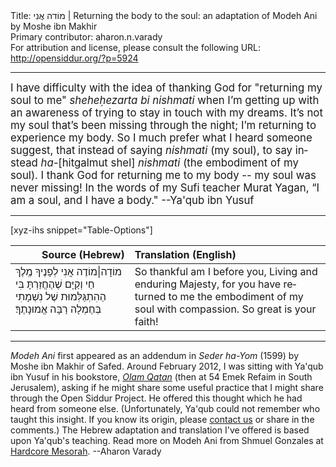 <html>
<head></head>
<body>
Title: מוֹדה אֲנִי | Returning the body to the soul: an adaptation of Modeh Ani by Moshe ibn Makhir<br />
Primary contributor: aharon.n.varady<br />
For attribution and license, please consult the following URL: <a href="http://opensiddur.org/?p=5924">http://opensiddur.org/?p=5924</a>
<p />
<hr />

<div class="english" lang="en" style="font-size: 1.2em;">
I have difficulty with the idea of thanking God for "returning my soul to me" <em>sheheḥezarta bi nishmati</em> when I’m getting up with an awareness of trying to stay in touch with my dreams. It’s not my soul that’s been missing through the night; I’m returning to experience my body. So I much prefer what I heard someone suggest, that instead of saying <em>nishmati</em> (my soul), to say instead <em>ha-</em>[hitgalmut shel] <em>nishmati</em> (the embodiment of my soul). I thank God for returning me to my body -- my soul was never missing! In the words of my Sufi teacher Murat Yagan, “I am a soul, and I have a body." --Ya'qub ibn Yusuf
</div>

<hr />

[xyz-ihs snippet="Table-Options"]<table style="margin-left: auto; margin-right: auto;" class="draggable">
<thead><tr><th id="x" style="text-align: right;">Source (Hebrew)</th><th style="text-align: left;">Translation (English)</th></tr></thead>
<tbody>
<tr><td style="vertical-align:top;">
<div class="liturgy" lang="he">
מוֹדָה|מוֹדֶה אֲנִי לְפָנֶיךָ
מֶֽלֶךְ חַי וְקַיָּם
שֶׁהֶחֱזַרְתָּ בִּי
הַהִתְגַּלְּמוּת שֶׁל נִשְׁמָתִי 
בְּחֶמְלָה
רַבָּה אֱמוּנָתֶךָ‏׃
</span></div></td>
 
<td style="vertical-align:top;">
<div class="english" lang="en">
So thankful am I before you,
Living and enduring Majesty,
for you have returned to me 
the embodiment of my soul
with compassion.
So great is your faith!</td>
</tr>
</tbody></table>

<hr />

<em>Modeh Ani</em> first appeared as an addendum in <em>Seder ha-Yom</em> (1599) by Moshe ibn Makhir of Safed. Around February 2012, I was sitting with Ya'qub ibn Yusuf in his bookstore, <em><a href="http://www.olamqatan.com">Olam Qatan</a></em> (then at 54 Emek Refaim in South Jerusalem), asking if he might share some useful practice that I might share through the Open Siddur Project. He offered this thought which he had heard from someone else. (Unfortunately, Ya'qub could not remember who taught this insight. If you know its origin, please <a href="/contact/">contact us</a> or share in the comments.) The Hebrew adaptation and translation I've offered is based upon Ya'qub's teaching. Read more on Modeh Ani from Shmuel Gonzales at <a href="https://hardcoremesorah.wordpress.com/2011/08/20/modeh-ani-i-give-thanks-before-you/">Hardcore Mesorah</a>. --Aharon Varady
</body>
</html>